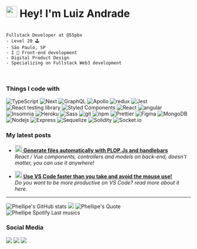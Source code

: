 <h1><img src="https://emojis.slackmojis.com/emojis/images/1531849430/4246/blob-sunglasses.gif?1531849430" width="30"/> Hey! I'm Luiz Andrade</h1>
</p>
 <pre>
  <code>
Fullstack Developer at @55pbx
- Level 20 🕹️
- São Paulo, SP 
- I 🖤 Front-end development
- Digital Product Design
- Specializing on Fullstack Web3 development
  </code>
 </pre>
</div>
<h3>Things I code with</h3>
<p>
  <img alt="TypeScript" src="https://img.shields.io/badge/-TypeScript-007ACC?style=flat-square&logo=typescript&logoColor=white" />
  <img alt="Next" src="https://img.shields.io/badge/-Next-303030?style=flat-square&logo=next.js&logoColor=white" />
  <img alt="GraphQL" src="https://img.shields.io/badge/-GraphQL-E10098?style=flat-square&logo=graphql&logoColor=white" />
  <img alt="Apollo" src="https://img.shields.io/badge/-Apollo%20GraphQL-311C87?style=flat-square&logo=apollo-graphql&logoColor=white" />
  <img alt="redux" src="https://img.shields.io/badge/-Redux-764ABC?style=flat-square&logo=redux&logoColor=white" />
  <img alt="Jest" src="https://img.shields.io/badge/-Jest-933E4C?style=flat-square&logo=jest&logoColor=white" />
  <img alt="React testing library" src="https://img.shields.io/badge/-React%20testing%20library-CC2423?style=flat-square&logo=testinglibrary&logoColor=white" />
  <img alt="Styled Components" src="https://img.shields.io/badge/-Styled_Components-db7092?style=flat-square&logo=styled-components&logoColor=white" />
  <img alt="React" src="https://img.shields.io/badge/-React-45b8d8?style=flat-square&logo=react&logoColor=white" />
  <img alt="angular" src="https://img.shields.io/badge/-Angular%20Js-DD0031?style=flat-square&logo=angularjs&logoColor=white" />
  <img alt="Insomnia" src="https://img.shields.io/badge/-Insomnia-5849BE?style=flat-square&logo=insomnia&logoColor=white" />
  <img alt="Heroku" src="https://img.shields.io/badge/-Heroku-430098?style=flat-square&logo=heroku&logoColor=white" />
  <img alt="Sass" src="https://img.shields.io/badge/-Sass-CC6699?style=flat-square&logo=sass&logoColor=white" />
  <img alt="git" src="https://img.shields.io/badge/-Git-F05032?style=flat-square&logo=git&logoColor=white" />
  <img alt="npm" src="https://img.shields.io/badge/-NPM-CB3837?style=flat-square&logo=npm&logoColor=white" />
  <img alt="Prettier" src="https://img.shields.io/badge/-Prettier-F7B93E?style=flat-square&logo=prettier&logoColor=white" />
  <img alt="Figma" src="https://img.shields.io/badge/-Figma-F5714B?style=flat-square&logo=figma&logoColor=white" />
  <img alt="MongoDB" src="https://img.shields.io/badge/-MongoDB-13aa52?style=flat-square&logo=mongodb&logoColor=white" />
  <img alt="Nodejs" src="https://img.shields.io/badge/-Nodejs-43853d?style=flat-square&logo=Node.js&logoColor=white" />
  <img alt="Express" src="https://img.shields.io/badge/-Express-525151?style=flat-square&logo=express&logoColor=white" />
  <img alt="Sequelize" src="https://img.shields.io/badge/-Sequelize-287eed?style=flat-square&logo=sequelize&logoColor=white" />
  <img alt="Solidity" src="https://img.shields.io/badge/-Solidity-1A2838?style=flat-square&logo=solidity&logoColor=white" />
  <img alt="Socket.io" src="https://img.shields.io/badge/-Socket.IO-1A2838?style=flat-square&logo=socket.io&logoColor=white" />

 
 
</p>
 
 
<h3>My latest posts</h3>
<ul>
  <li><a href="https://phellipe.hashnode.dev/generate-files-automatically-with-plopjs-and-handlebars"><b><img src="https://emojipedia-us.s3.dualstack.us-west-1.amazonaws.com/thumbs/240/apple/237/fire_1f525.png" width="20" alt="new" /> Generate files automatically with PLOP.Js and handlebars</b></a><br/><i>React / Vue components, controllers and models on back-end, doesn't matter, you can use it anywhere!</i></li>
</ul>
<ul>
  <li><a href="https://phellipe.hashnode.dev/use-vs-code-faster"><b><img src="https://emojipedia-us.s3.dualstack.us-west-1.amazonaws.com/thumbs/240/apple/237/fire_1f525.png" width="20" alt="new" /> Use VS Code faster than you take and avoid the mouse use!</b></a><br/><i>Do you want to be more productive on VS Code? read more about it here.</i></li>
</ul>
<hr>
 
![Phellipe's GitHub stats](https://github-readme-stats.vercel.app/api/top-langs/?username=phellipe5k&theme=light&hide=html,css,ejs&hide_border=true)
![](https://github-readme-streak-stats.herokuapp.com/?user=phellipe5k&theme=light&hide_border=true)
![Phellipe's Quote](https://quotes-github-readme.vercel.app/api?type=horizontal&theme=light&myquote=Music%20is%20LOVE,%20Music%20is%20LIFE&hide_border=true)<br/>
![Phellipe Spotify Last musics](https://spotify-recently-played-readme.vercel.app/api?user=22h65jhto6sw6nl2nn6baq73a&width=300)
<h3>Social Media</h3>
 <a href="https://phellipe.hashnode.dev/" rel="nofollow"><img src="https://camo.githubusercontent.com/4903b1622b93d6b463a65bfd79c818140334fb599ee94d2c3143a3ba58683138/68747470733a2f2f696d672e736869656c64732e696f2f62616467652f486173686e6f64652d3239363246463f7374796c653d666f722d7468652d6261646765266c6f676f3d686173686e6f6465266c6f676f436f6c6f723d7768697465" data-canonical-src="https://img.shields.io/badge/Hashnode-2962FF?style=for-the-badge&amp;logo=hashnode&amp;logoColor=white" style="max-width: 100%;"></a>
 <a  target="_blank" href="https://www.linkedin.com/in/luizphellipe/" ><img src="https://img.shields.io/badge/linkedin-%230077B5.svg?&style=for-the-badge&logo=linkedin&logoColor=white" /></a> <a target="_blank" href="https://www.instagram.com/phellipels/"  ><img src="https://img.shields.io/badge/instagram-%23E4405F.svg?&style=for-the-badge&logo=instagram&logoColor=white" /></a>
<!--
**phellipe5k/phellipe5k** is a ✨ _special_ ✨ repository because its `README.md` (this file) appears on your GitHub profile.

Here are some ideas to get you started:

- 🔭 I’m currently working on ...
- 🌱 I’m currently learning ...
- 👯 I’m looking to collaborate on ...
- 🤔 I’m looking for help with ...
- 💬 Ask me about ...
- 📫 How to reach me: ...
- 😄 Pronouns: ...
- ⚡ Fun fact: ...


https://github-readme-stats.vercel.app/api/top-langs/?username=phellipe5k&theme=radical&hide=html,css,ejs

https://spotify-recently-played-readme.vercel.app/api?user=22h65jhto6sw6nl2nn6baq73a

https://github-readme-stats.vercel.app/api/top-langs/?username=phellipe5k&hide=html,css,ejs&layout=compact&theme=l

https://denvercoder1-activity-graph.herokuapp.com/graph/?username=DenverCoder1&bg_color=1F222E&color=F8D866&line=F85D7F&point=FFFFFF&hide_border=true
-->
